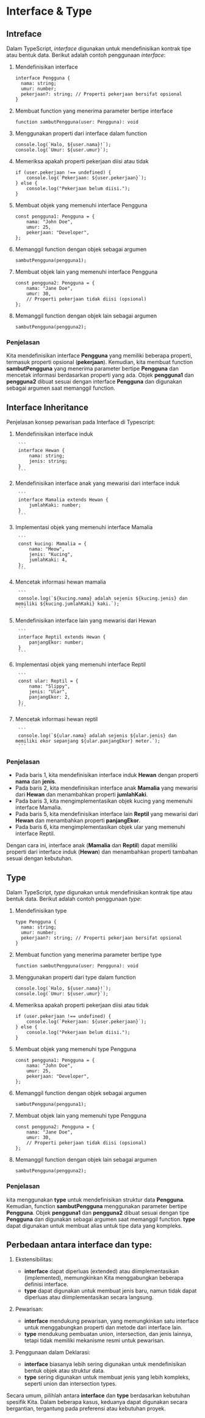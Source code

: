 # Interface & Type

## Intreface

Dalam TypeScript, *interface* digunakan untuk mendefinisikan kontrak tipe atau bentuk data. Berikut adalah contoh penggunaan *interface*:

1. Mendefinisikan interface

    ```
    interface Pengguna {
      nama: string;
      umur: number;
      pekerjaan?: string; // Properti pekerjaan bersifat opsional
    }
    ```

2. Membuat function yang menerima parameter bertipe interface

    ```
    function sambutPengguna(user: Pengguna): void
    ```

3. Menggunakan properti dari interface dalam function

    ```
    console.log(`Halo, ${user.nama}!`);
    console.log(`Umur: ${user.umur}`);
    ```

4. Memeriksa apakah properti pekerjaan diisi atau tidak
    
    ```
    if (user.pekerjaan !== undefined) {
        console.log(`Pekerjaan: ${user.pekerjaan}`);
    } else {
        console.log("Pekerjaan belum diisi.");
    }
    ```

5. Membuat objek yang memenuhi interface Pengguna
    ```
    const pengguna1: Pengguna = {
        nama: "John Doe",
        umur: 25,
        pekerjaan: "Developer",
    };
    ```

6. Memanggil function dengan objek sebagai argumen

    ```
    sambutPengguna(pengguna1);
    ```

7. Membuat objek lain yang memenuhi interface Pengguna

    ```
    const pengguna2: Pengguna = {
        nama: "Jane Doe",
        umur: 30,
        // Properti pekerjaan tidak diisi (opsional)
    };
    ```

8. Memanggil function dengan objek lain sebagai argumen

    ```
    sambutPengguna(pengguna2);
    ```

### Penjelasan

Kita mendefinisikan interface **Pengguna** yang memiliki beberapa properti, termasuk properti opsional (**pekerjaan**). Kemudian, kita membuat function **sambutPengguna** yang menerima parameter bertipe **Pengguna** dan mencetak informasi berdasarkan properti yang ada. Objek **pengguna1** dan **pengguna2** dibuat sesuai dengan interface **Pengguna** dan digunakan sebagai argumen saat memanggil function.

## Interface Inheritance

Penjelasan konsep pewarisan pada Interface di Typescript:

1. Mendefinisikan interface induk

        ```
        interface Hewan {
            nama: string;
            jenis: string;
        }
        ```

2. Mendefinisikan interface anak yang mewarisi dari interface induk

        ```
        interface Mamalia extends Hewan {
            jumlahKaki: number;
        }
        ```

3. Implementasi objek yang memenuhi interface Mamalia

        ```
        const kucing: Mamalia = {
            nama: "Meow",
            jenis: "Kucing",
            jumlahKaki: 4,
        };
        ```

4. Mencetak informasi hewan mamalia

        ```
        console.log(`${kucing.nama} adalah sejenis ${kucing.jenis} dan memiliki ${kucing.jumlahKaki} kaki.`);
        ```

5. Mendefinisikan interface lain yang mewarisi dari Hewan

        ```
        interface Reptil extends Hewan {
            panjangEkor: number;
        }
        ```

6. Implementasi objek yang memenuhi interface Reptil

        ```
        const ular: Reptil = {
            nama: "Slippy",
            jenis: "Ular",
            panjangEkor: 2,
        };
        ```

7. Mencetak informasi hewan reptil

        ```
        console.log(`${ular.nama} adalah sejenis ${ular.jenis} dan memiliki ekor sepanjang ${ular.panjangEkor} meter.`);
        ```

### Penjelasan

- Pada baris 1, kita mendefinisikan interface induk **Hewan** dengan properti **nama** dan **jenis**.
- Pada baris 2, kita mendefinisikan interface anak **Mamalia** yang mewarisi dari **Hewan** dan menambahkan properti **jumlahKaki**.
- Pada baris 3, kita mengimplementasikan objek kucing yang memenuhi interface Mamalia.
- Pada baris 5, kita mendefinisikan interface lain **Reptil** yang mewarisi dari **Hewan** dan menambahkan properti **panjangEkor**.
- Pada baris 6, kita mengimplementasikan objek ular yang memenuhi interface Reptil.

Dengan cara ini, interface anak (**Mamalia** dan **Reptil**) dapat memiliki properti dari interface induk (**Hewan**) dan menambahkan properti tambahan sesuai dengan kebutuhan.

## Type

Dalam TypeScript, *type* digunakan untuk mendefinisikan kontrak tipe atau bentuk data. Berikut adalah contoh penggunaan *type*:

1. Mendefinisikan type

    ```
    type Pengguna {
      nama: string;
      umur: number;
      pekerjaan?: string; // Properti pekerjaan bersifat opsional
    }
    ```

2. Membuat function yang menerima parameter bertipe type

    ```
    function sambutPengguna(user: Pengguna): void
    ```

3. Menggunakan properti dari type dalam function

    ```
    console.log(`Halo, ${user.nama}!`);
    console.log(`Umur: ${user.umur}`);
    ```

4. Memeriksa apakah properti pekerjaan diisi atau tidak
    
    ```
    if (user.pekerjaan !== undefined) {
        console.log(`Pekerjaan: ${user.pekerjaan}`);
    } else {
        console.log("Pekerjaan belum diisi.");
    }
    ```

5. Membuat objek yang memenuhi type Pengguna
    ```
    const pengguna1: Pengguna = {
        nama: "John Doe",
        umur: 25,
        pekerjaan: "Developer",
    };
    ```

6. Memanggil function dengan objek sebagai argumen

    ```
    sambutPengguna(pengguna1);
    ```

7. Membuat objek lain yang memenuhi type Pengguna

    ```
    const pengguna2: Pengguna = {
        nama: "Jane Doe",
        umur: 30,
        // Properti pekerjaan tidak diisi (opsional)
    };
    ```

8. Memanggil function dengan objek lain sebagai argumen

    ```
    sambutPengguna(pengguna2);
    ```

### Penjelasan

kita menggunakan **type** untuk mendefinisikan struktur data **Pengguna**. Kemudian, function **sambutPengguna** menggunakan parameter bertipe **Pengguna**. Objek **pengguna1** dan **pengguna2** dibuat sesuai dengan tipe **Pengguna** dan digunakan sebagai argumen saat memanggil function. **type** dapat digunakan untuk membuat alias untuk tipe data yang kompleks.

## Perbedaan antara interface dan type:

1. Ekstensibilitas:

   - **interface** dapat diperluas (extended) atau diimplementasikan (implemented), memungkinkan Kita menggabungkan beberapa definisi interface.
   - **type** dapat digunakan untuk membuat jenis baru, namun tidak dapat diperluas atau diimplementasikan secara langsung.

2. Pewarisan:

   - **interface** mendukung pewarisan, yang memungkinkan satu interface untuk menggabungkan properti dan metode dari interface lain.
   - **type** mendukung pembuatan union, intersection, dan jenis lainnya, tetapi tidak memiliki mekanisme resmi untuk pewarisan.

3. Penggunaan dalam Deklarasi:

   - **interface** biasanya lebih sering digunakan untuk mendefinisikan bentuk objek atau struktur data.
   - **type** sering digunakan untuk membuat jenis yang lebih kompleks, seperti union dan intersection types.

Secara umum, pilihlah antara **interface** dan **type** berdasarkan kebutuhan spesifik Kita. Dalam beberapa kasus, keduanya dapat digunakan secara bergantian, tergantung pada preferensi atau kebutuhan proyek.
